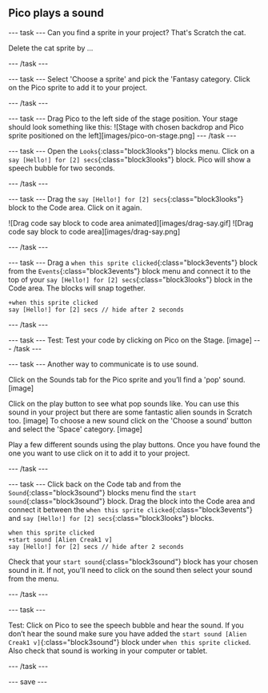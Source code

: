 ## Pico plays a sound

--- task ---
Can you find a sprite in your project? That's Scratch the cat. 

Delete the cat sprite by ...

--- /task ---

--- task ---
Select 'Choose a sprite' and pick the 'Fantasy category. Click on the Pico sprite to add it to your project.

--- /task ---

--- task ---
Drag Pico to the left side of the stage position. Your stage should look something like this:
![Stage with chosen backdrop and Pico sprite positioned on the left][images/pico-on-stage.png] 
--- /task ---

--- task ---
Open the `Looks`{:class="block3looks"} blocks menu. Click on a `say [Hello!] for [2] secs`{:class="block3looks"} block.
Pico will show a speech bubble for two seconds. 

--- /task ---

--- task ---
Drag the  `say [Hello!] for [2] secs`{:class="block3looks"} block to the Code area. Click on it again. 

![Drag code say block to code area animated][images/drag-say.gif] 
![Drag code say block to code area][images/drag-say.png] 

--- /task ---

--- task ---
Drag a `when this sprite clicked`{:class="block3events"} block from the `Events`{:class="block3events"} block menu and connect it to the top of your `say [Hello!] for [2] secs`{:class="block3looks"} block in the Code area. The blocks will snap together.

```blocks3
+when this sprite clicked
say [Hello!] for [2] secs // hide after 2 seconds
```

--- /task ---

--- task ---
Test: Test your code by clicking on Pico on the Stage. 
[image]
--- /task ---

--- task ---
Another way to communicate is to use sound.

Click on the Sounds tab for the Pico sprite and you’ll find a 'pop' sound. 
[image]

Click on the play button to see what pop sounds like. You can use this sound in your project but there are some fantastic alien sounds in Scratch too. 
[image]
To choose a new sound click on the 'Choose a sound' button and select the 'Space' category. 
[image]

Play a few different sounds using  the play buttons. Once you have found the one you want to use click on it to add it to your project. 

--- /task ---

--- task ---
Click back on the Code tab and from the `Sound`{:class="block3sound"} blocks menu find the `start sound`{:class="block3sound"} block. Drag the block into the Code area and connect it between the `when this sprite clicked`{:class="block3events"} and `say [Hello!] for [2] secs`{:class="block3looks"} blocks. 

```blocks3
when this sprite clicked
+start sound [Alien Creak1 v]
say [Hello!] for [2] secs // hide after 2 seconds
```

Check that your `start sound`{:class="block3sound"} block has your chosen sound in it. If not, you'll need to click on the sound then select your sound from the menu.

--- /task ---

--- task ---

Test: Click on Pico to see the speech bubble and hear the sound. If you don’t hear the sound make sure you have added the `start sound [Alien Creak1 v]`{:class="block3sound"} block under `when this sprite clicked`. Also check that sound is working in your computer or tablet. 

--- /task ---

--- save ---
